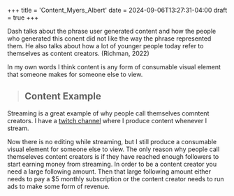 +++
title = 'Content_Myers_Albert'
date = 2024-09-06T13:27:31-04:00
draft = true
+++

Dash talks about the phrase user generated content and how the people who generated this conent did not like the way the phrase represented them. He also talks about how a lot of younger people today refer to themselves as content creators. (Richman, 2022)

In my own words I think content is any form of consumable visual element that someone makes for someone else to view. 

>## **Content Example**

Streaming is a great example of why people call themselves comntent creators. I have a [twitch channel](https://www.twitch.tv/xirrelevxnt) where I produce content whenever I stream. 

Now there is no editing while streaming, but I still produce a consumable visual element for someone else to view. The only reason why people call themseleves content creators is if they have reached enough followers to start earning money from streaming. In order to be a content creator you need a large following amount. Then that large following  amount either needs to pay a $5 monthly subscription or the content creator needs to run ads to make some form of revenue.